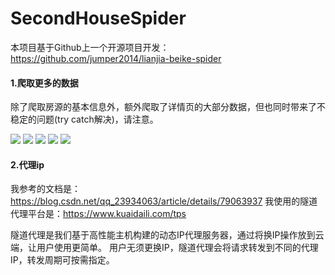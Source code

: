 # SecondHouseSpider

本项目基于Github上一个开源项目开发：https://github.com/jumper2014/lianjia-beike-spider

#### 1.爬取更多的数据
除了爬取房源的基本信息外，额外爬取了详情页的大部分数据，但也同时带来了不稳定的问题(try catch解决)，请注意。

![](https://android-project-1300729795.cos.ap-guangzhou.myqcloud.com/secondhousepy/second_house_py_message.png)
![](https://android-project-1300729795.cos.ap-guangzhou.myqcloud.com/secondhousepy/second_house_py_base.png)
![](https://android-project-1300729795.cos.ap-guangzhou.myqcloud.com/secondhousepy/second_house_py_business.png)
![](https://android-project-1300729795.cos.ap-guangzhou.myqcloud.com/secondhousepy/second_house_py_special.png)
![](https://android-project-1300729795.cos.ap-guangzhou.myqcloud.com/secondhousepy/second_house_py_picture.png)

#### 2.代理ip
我参考的文档是：https://blog.csdn.net/qq_23934063/article/details/79063937
我使用的隧道代理平台是：https://www.kuaidaili.com/tps

隧道代理是我们基于高性能主机构建的动态IP代理服务器，通过将换IP操作放到云端，让用户使用更简单。
用户无须更换IP，隧道代理会将请求转发到不同的代理IP，转发周期可按需指定。
